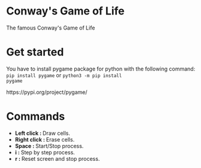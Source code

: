 # Conway's Game of Life
The famous Conway's Game of Life

# Get started
You have to install pygame package for python with the following command: <code>pip install pygame</code> or <code>python3 -m pip install pygame</code><br>
<link>https://pypi.org/project/pygame/</link>

# Commands
<ul>
  <li><b>Left click : </b>Draw cells.</li>
  <li><b>Right click : </b>Erase cells.</li>
  <li><b>Space : </b>Start/Stop process.</li>
  <li><b>i : </b>Step by step process.</li>
  <li><b>r : </b>Reset screen and stop process.</li>
</ul>
